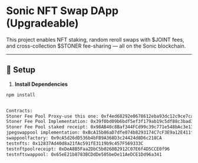 # Sonic NFT Swap DApp (Upgradeable)

This project enables NFT staking, random reroll swaps with $JOINT fees, and cross-collection $STONER fee-sharing — all on the Sonic blockchain.

---

## 🚀 Setup

1. **Install Dependencies**
```bash
npm install


Contracts:
Stoner Fee Pool Proxy-use this one: 0xf4ed68292e0678612eba93dc12c9ce7caeb4b028
Stoner Fee Pool Implementation: 0x39f0bd09b6bdf5ef3f179ab19c5df88c3bad34ff
Stoner Fee Pool staked receipt: 0x98AB40c8Baf344FCd99c39c771e548bAc3e13725
jpegswappool implementation: 0xBcA15b86aD7dfe074b8293174C7cF3E9a12E411f
swappoolfactory: 0x9cA5d26dD536b4bFB9A368D3c24424d8D6c218CA
testnfts: 0x12837Ad40d8a21fAc591fE3119b9c457F569333C
testnftpoolreceipt: 0xDeA8B5Faa2DbC5b0260B2912C07E6f4D5CCE0f96
testnftswappool: 0x65eE21b8783BCDdDe505beDe11AeDCE1Dd96a341
